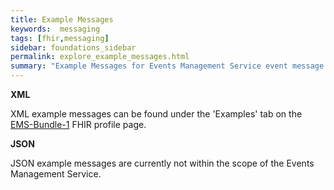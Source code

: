 ```yaml
---
title: Example Messages
keywords:  messaging
tags: [fhir,messaging]
sidebar: foundations_sidebar
permalink: explore_example_messages.html
summary: "Example Messages for Events Management Service event message bundles"
---
```


**XML**

XML example messages can be found under the 'Examples' tab on the [EMS-Bundle-1](https://fhir.nhs.uk/STU3/StructureDefinition/EMS-Bundle-1) FHIR profile page.

**JSON**

JSON example messages are currently not within the scope of the Events Management Service.